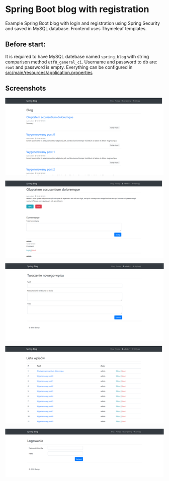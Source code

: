 # Spring Boot blog with registration
Example Spring Boot blog with login and registration using Spring Security and saved in MySQL database. Frontend uses Thymeleaf templates.

## Before start:
It is required to have MySQL datebase named `spring_blog` with string comparison method `utf8_general_ci`. Username and password to db are: `root` and password is empty. Everything can be configured in [src/main/resources/application.properties](https://github.com/Sheryv/Spring-blog-with-registration-security/blob/master/src/main/resources/application.properties)

## Screenshots

![Blog](https://raw.githubusercontent.com/Sheryv/Spring-blog-with-registration-security/master/res/ss_blog.png)

![Post](https://raw.githubusercontent.com/Sheryv/Spring-blog-with-registration-security/master/res/ss_post.png)

![Create](https://raw.githubusercontent.com/Sheryv/Spring-blog-with-registration-security/master/res/ss_create.png)

![Posts](https://raw.githubusercontent.com/Sheryv/Spring-blog-with-registration-security/master/res/ss_posts.png)

![Login](https://raw.githubusercontent.com/Sheryv/Spring-blog-with-registration-security/master/res/ss_login.png)

